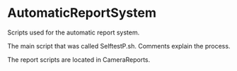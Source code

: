 # AutomaticReportSystem

Scripts used for the automatic report system.

The main script that was called SelftestP.sh. Comments explain the process.

The report scripts are located in CameraReports.
